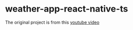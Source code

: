 # weather-app-react-native-ts

The original project is from this [youtube video](https://www.youtube.com/watch?v=NgDaPmxewcg)

